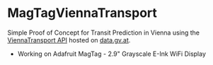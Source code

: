 # MagTagViennaTransport
Simple Proof of Concept for Transit Prediction in Vienna using the [ViennaTransport API](https://www.data.gv.at/anwendungen/viennatransport-api/) hosted on [data.gv.at](https://www.data.gv.at/).
* Working on Adafruit MagTag - 2.9" Grayscale E-Ink WiFi Display
